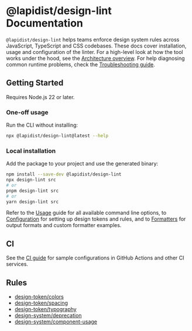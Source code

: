 # @lapidist/design-lint Documentation

`@lapidist/design-lint` helps teams enforce design system rules across JavaScript,
TypeScript and CSS codebases. These docs cover installation, usage and
configuration of the linter. For a high-level look at how the tool works under
the hood, see the [Architecture overview](architecture.md). For help diagnosing
common runtime problems, check the [Troubleshooting guide](troubleshooting.md).

## Getting Started

Requires Node.js 22 or later.

### One-off usage

Run the CLI without installing:

```bash
npx @lapidist/design-lint@latest --help
```

### Local installation

Add the package to your project and use the generated binary:

```bash
npm install --save-dev @lapidist/design-lint
npx design-lint src
# or
pnpm design-lint src
# or
yarn design-lint src
```

Refer to the [Usage](usage.md) guide for all available command line options,
to [Configuration](configuration.md) for setting up design tokens and rules, and
to [Formatters](formatters.md) for output formats and custom formatter
examples.

## CI

See the [CI guide](ci.md) for sample configurations in GitHub Actions and other CI services.

## Rules

- [design-token/colors](rules/design-token/colors.md)
- [design-token/spacing](rules/design-token/spacing.md)
- [design-token/typography](rules/design-token/typography.md)
- [design-system/deprecation](rules/design-system/deprecation.md)
- [design-system/component-usage](rules/design-system/component-usage.md)
